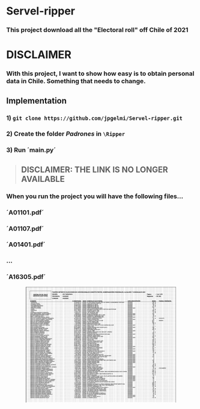 # Servel-ripper

### This project download all the "Electoral roll" off Chile of 2021

# DISCLAIMER

### With this project, I want to show how easy is to obtain personal data in Chile. Something that needs to change.
## Implementation

### 1) `git clone https://github.com/jpgelmi/Servel-ripper.git`
### 2) Create the folder *Padrones* in `\Ripper`
### 3) Run ´main.py´


> ## DISCLAIMER: THE LINK IS NO LONGER AVAILABLE

### When you run the project you will have the following files...

### ´A01101.pdf´
### ´A01107.pdf´
### ´A01401.pdf´
### ...
### ´A16305.pdf´

<p align="center"><img width="400" src="https://github.com/jpgelmi/Servel-ripper/blob/main/assets/image.png" alt="Calculator image"></p>